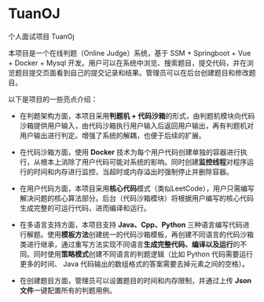 # TuanOJ
个人面试项目 TuanOj

本项目是一个在线判题（Online Judge）系统，基于 SSM + Springboot + Vue + Docker + Mysql 开发。用户可以在系统中浏览、搜索题目，提交代码，并在浏览题目提交页面看到自己的提交记录和结果。管理员可以在后台创建题目和修改题目。

以下是项目的一些亮点介绍：

- 在判题架构方面，本项目采用**判题机 + 代码沙箱**的形式，由判题机模块向代码沙箱提供用户输入，由代码沙箱执行用户输入后返回用户输出，再有判题机对用户输出进行判定。增强了系统的解耦，也便于后续的扩展。

- 在代码沙箱方面，使用 **Docker** 技术为每个用户代码创建单独的容器进行执行，从根本上消除了用户代码可能对系统的影响。同时创建**监控线程**对程序运行的时间和内存进行监控，当超时或内存溢出时强制停止并删除容器。

- 在用户代码方面，本项目采用**核心代码**模式（类似LeetCode），用户只需编写解决问题的核心算法部分。后台（代码沙箱模块）将根据用户编写的核心代码生成完整的可运行代码，进而编译和运行。

- 在多语言支持方面，本项目支持 **Java、Cpp、Python** 三种语言编写代码进行解题。使用**模板方法**创建统一的代码沙箱模板，再创建不同语言的代码沙箱类进行继承，通过重写方法实现不同语言**生成完整代码、编译以及运行**的不同。同时使用**策略模式**创建不同语言的判题逻辑（比如 Python 代码需要运行更多的时间、 Java 代码输出的数组格式的答案需要去掉元素之间的空格）。
- 在创建题目方面，管理员可以设置题目的时间和内存限制，并通过上传 **Json 文件**一键配置所有的判题用例。

